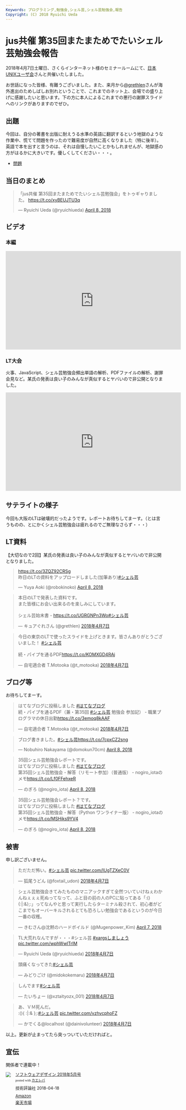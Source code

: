 ```yaml
---
Keywords: プログラミング,勉強会,シェル芸,シェル芸勉強会,報告
Copyright: (C) 2018 Ryuichi Ueda
---
```


# jus共催 第35回またまためでたいシェル芸勉強会報告

2018年4月7日土曜日、さくらインターネット様のセミナールームにて、[日本UNIXユーザ会](https://www.jus.or.jp/)さんと共催いたしました。

お世話になった皆様、有難うございました。また、来月から[@grethlen](https://twitter.com/grethlen)さんが海外進出のためしばしお別れということで、これまでのネット上、会場での盛り上げに感謝したいと思います。下の方に本人によるこれまでの悪行の謝罪スライドへのリンクがありますのでぜひ。

## 出題

今回は、自分の著書を出版に耐えうる水準の英語に翻訳するという地獄のような作業中、慌てて問題を作ったので難易度が自然に高くなりました（特に後半）。英語で本を出すと言うのは、それは自慢したいことかもしれませんが、地獄感の方がはるかに大きいです。優しくしてください・・・。

* [問題](/?post=20180407_shellgei_35)

## 当日のまとめ

<blockquote class="twitter-tweet" data-partner="tweetdeck"><p lang="ja" dir="ltr">「jus共催 第35回またまためでたいシェル芸勉強会」をトゥギャりました。 <a href="https://t.co/xyBEUJTU3q">https://t.co/xyBEUJTU3q</a></p>&mdash; Ryuichi Ueda (@ryuichiueda) <a href="https://twitter.com/ryuichiueda/status/982798036710580229?ref_src=twsrc%5Etfw">April 8, 2018</a></blockquote>
<script async src="https://platform.twitter.com/widgets.js" charset="utf-8"></script>


## ビデオ

### 本編

<iframe width="560" height="315" src="https://www.youtube.com/embed/blq2-4ZxLO0" frameborder="0" allow="autoplay; encrypted-media" allowfullscreen></iframe>

### LT大会

火事、JavaScript、シェル芸勉強会頻出単語の解析、PDFファイルの解析、謝罪会見など。某氏の発表は良い子のみんなが真似するとヤバいので非公開となりました。

<iframe width="560" height="315" src="https://www.youtube.com/embed/YmXeZrxmZzo" frameborder="0" allow="autoplay; encrypted-media" allowfullscreen></iframe>

## サテライトの様子

今回も大阪のLTは破壊的だったようです。レポートお待ちしてまーす。（とは言うものの、とにかくシェル芸勉強会は疲れるのでご無理なさらず・・・）

## LT資料

【大切なので2回】某氏の発表は良い子のみんなが真似するとヤバいので非公開となりました。

<blockquote class="twitter-tweet" data-partner="tweetdeck"><p lang="ja" dir="ltr"><a href="https://t.co/3ZQZ92CRSg">https://t.co/3ZQZ92CRSg</a><br>昨日のLTの資料をアップロードしました(加筆あり)<a href="https://twitter.com/hashtag/%E3%82%B7%E3%82%A7%E3%83%AB%E8%8A%B8?src=hash&amp;ref_src=twsrc%5Etfw">#シェル芸</a></p>&mdash; Yuya Aoki (@robokinoko) <a href="https://twitter.com/robokinoko/status/982878330830577664?ref_src=twsrc%5Etfw">April 8, 2018</a></blockquote>
<script async src="https://platform.twitter.com/widgets.js" charset="utf-8"></script>


<blockquote class="twitter-tweet" data-lang="ja"><p lang="ja" dir="ltr">本日のLTで発表した資料です。<br>また皆様にお会い出来るのを楽しみにしています。<br><br>シェル芸始末書 - <a href="https://t.co/UGRGNPn3Wo">https://t.co/UGRGNPn3Wo</a><a href="https://twitter.com/hashtag/%E3%82%B7%E3%82%A7%E3%83%AB%E8%8A%B8?src=hash&amp;ref_src=twsrc%5Etfw">#シェル芸</a></p>&mdash; キュアぐれさん (@grethlen) <a href="https://twitter.com/grethlen/status/982639011427639297?ref_src=twsrc%5Etfw">2018年4月7日</a></blockquote>
<script async src="https://platform.twitter.com/widgets.js" charset="utf-8"></script>


<blockquote class="twitter-tweet" data-lang="ja"><p lang="ja" dir="ltr">今日の東京のLTで使ったスライドを上げときます。皆さんありがとうございました！ <a href="https://twitter.com/hashtag/%E3%82%B7%E3%82%A7%E3%83%AB%E8%8A%B8?src=hash&amp;ref_src=twsrc%5Etfw">#シェル芸</a><br><br>続・パイプを通るPDF<a href="https://t.co/KOMXGD4RAj">https://t.co/KOMXGD4RAj</a></p>&mdash; 自宅適合者 T.Motooka (@t_motooka) <a href="https://twitter.com/t_motooka/status/982584591776010246?ref_src=twsrc%5Etfw">2018年4月7日</a></blockquote>
<script async src="https://platform.twitter.com/widgets.js" charset="utf-8"></script>



## ブログ等

お待ちしてまーす。

<blockquote class="twitter-tweet" data-lang="ja"><p lang="ja" dir="ltr">はてなブログに投稿しました <a href="https://twitter.com/hashtag/%E3%81%AF%E3%81%A6%E3%81%AA%E3%83%96%E3%83%AD%E3%82%B0?src=hash&amp;ref_src=twsrc%5Etfw">#はてなブログ</a><br>続・パイプを通るPDF（兼・第35回 <a href="https://twitter.com/hashtag/%E3%82%B7%E3%82%A7%E3%83%AB%E8%8A%B8?src=hash&amp;ref_src=twsrc%5Etfw">#シェル芸</a> 勉強会 参加記） - 職業プログラマの休日出勤<a href="https://t.co/3emoq8kAAF">https://t.co/3emoq8kAAF</a></p>&mdash; 自宅適合者 T.Motooka (@t_motooka) <a href="https://twitter.com/t_motooka/status/982754978723856384?ref_src=twsrc%5Etfw">2018年4月7日</a></blockquote>
<script async src="https://platform.twitter.com/widgets.js" charset="utf-8"></script>

<blockquote class="twitter-tweet" data-partner="tweetdeck"><p lang="ja" dir="ltr">ブログ書きました。<a href="https://twitter.com/hashtag/%E3%82%B7%E3%82%A7%E3%83%AB%E8%8A%B8?src=hash&amp;ref_src=twsrc%5Etfw">#シェル芸</a><a href="https://t.co/7cpxCZ2sng">https://t.co/7cpxCZ2sng</a></p>&mdash; Nobuhiro Nakayama (@domokun70cm) <a href="https://twitter.com/domokun70cm/status/982930569964093440?ref_src=twsrc%5Etfw">April 8, 2018</a></blockquote>
<script async src="https://platform.twitter.com/widgets.js" charset="utf-8"></script>


<blockquote class="twitter-tweet" data-partner="tweetdeck"><p lang="ja" dir="ltr">35回シェル芸勉強会レポートです。<br>はてなブログに投稿しました <a href="https://twitter.com/hashtag/%E3%81%AF%E3%81%A6%E3%81%AA%E3%83%96%E3%83%AD%E3%82%B0?src=hash&amp;ref_src=twsrc%5Etfw">#はてなブログ</a><br>第35回シェル芸勉強会 - 解答（リモート参加）（普通版） - nogiro_iotaのメモ<a href="https://t.co/Lf0FFehxeR">https://t.co/Lf0FFehxeR</a></p>&mdash; のぎろ (@nogiro_iota) <a href="https://twitter.com/nogiro_iota/status/982957047443435525?ref_src=twsrc%5Etfw">April 8, 2018</a></blockquote>
<script async src="https://platform.twitter.com/widgets.js" charset="utf-8"></script>

<blockquote class="twitter-tweet" data-partner="tweetdeck"><p lang="ja" dir="ltr">35回シェル芸勉強会レポート？です。<br>はてなブログに投稿しました <a href="https://twitter.com/hashtag/%E3%81%AF%E3%81%A6%E3%81%AA%E3%83%96%E3%83%AD%E3%82%B0?src=hash&amp;ref_src=twsrc%5Etfw">#はてなブログ</a><br>第35回シェル芸勉強会 - 解答（Python ワンライナー版） - nogiro_iotaのメモ<a href="https://t.co/MSHiks9YV4">https://t.co/MSHiks9YV4</a></p>&mdash; のぎろ (@nogiro_iota) <a href="https://twitter.com/nogiro_iota/status/982957079324315649?ref_src=twsrc%5Etfw">April 8, 2018</a></blockquote>
<script async src="https://platform.twitter.com/widgets.js" charset="utf-8"></script>


## 被害

申し訳ございません。

<blockquote class="twitter-tweet" data-lang="ja"><p lang="ja" dir="ltr">ただただ怖い。<a href="https://twitter.com/hashtag/%E3%82%B7%E3%82%A7%E3%83%AB%E8%8A%B8?src=hash&amp;ref_src=twsrc%5Etfw">#シェル芸</a> <a href="https://t.co/IUgTZXeC0V">pic.twitter.com/IUgTZXeC0V</a></p>&mdash; 狐尾うどん (@foxtail_udon) <a href="https://twitter.com/foxtail_udon/status/982472513912422402?ref_src=twsrc%5Etfw">2018年4月7日</a></blockquote>
<script async src="https://platform.twitter.com/widgets.js" charset="utf-8"></script>


<blockquote class="twitter-tweet" data-partner="tweetdeck"><p lang="ja" dir="ltr">シェル芸勉強会きてみたもののマニアックすぎて全然ついていけねぇわかんねぇぇぇ死ぬってなって、ふと目の前の人のPCに貼ってある「:(){:|:&amp;};:」ってなんやと思って実行したらターミナル殺されて、初心者がどこまでもオーバーキルされるとても恐ろしい勉強会であるというのが今日一番の収穫。</p>&mdash; きむさん@沈黙のハードボイルド (@Mugenpower_Kim) <a href="https://twitter.com/Mugenpower_Kim/status/982494763684261888?ref_src=twsrc%5Etfw">April 7, 2018</a></blockquote>
<script async src="https://platform.twitter.com/widgets.js" charset="utf-8"></script>

<blockquote class="twitter-tweet" data-lang="ja"><p lang="ja" dir="ltr">TL大荒れなんですが・・・#シェル芸 <a href="https://twitter.com/hashtag/xargs%E3%81%97%E3%81%BE%E3%81%97%E3%82%87%E3%81%86?src=hash&amp;ref_src=twsrc%5Etfw">#xargsしましょう</a> <a href="https://t.co/wphWwITrlM">pic.twitter.com/wphWwITrlM</a></p>&mdash; Ryuichi Ueda (@ryuichiueda) <a href="https://twitter.com/ryuichiueda/status/982499492665507845?ref_src=twsrc%5Etfw">2018年4月7日</a></blockquote>
<script async src="https://platform.twitter.com/widgets.js" charset="utf-8"></script>

<blockquote class="twitter-tweet" data-lang="ja"><p lang="ja" dir="ltr">頭痛くなってきた<a href="https://twitter.com/hashtag/%E3%82%B7%E3%82%A7%E3%83%AB%E8%8A%B8?src=hash&amp;ref_src=twsrc%5Etfw">#シェル芸</a></p>&mdash; みどりごけ (@midokokemaru) <a href="https://twitter.com/midokokemaru/status/982512075804098560?ref_src=twsrc%5Etfw">2018年4月7日</a></blockquote>
<script async src="https://platform.twitter.com/widgets.js" charset="utf-8"></script>

<blockquote class="twitter-tweet" data-lang="ja"><p lang="ja" dir="ltr">しんでます<a href="https://twitter.com/hashtag/%E3%82%B7%E3%82%A7%E3%83%AB%E8%8A%B8?src=hash&amp;ref_src=twsrc%5Etfw">#シェル芸</a></p>&mdash; たいちょー (@xztaityozx_001) <a href="https://twitter.com/xztaityozx_001/status/982512728857182208?ref_src=twsrc%5Etfw">2018年4月7日</a></blockquote>
<script async src="https://platform.twitter.com/widgets.js" charset="utf-8"></script>


<blockquote class="twitter-tweet" data-lang="ja"><p lang="ja" dir="ltr">あ、ＶＭ死んだ。<br>:(){ :|:&amp; };:<a href="https://twitter.com/hashtag/%E3%82%B7%E3%82%A7%E3%83%AB%E8%8A%B8?src=hash&amp;ref_src=twsrc%5Etfw">#シェル芸</a> <a href="https://t.co/vzhvcphoFZ">pic.twitter.com/vzhvcphoFZ</a></p>&mdash; かでくる@localhost (@dainivolunteer) <a href="https://twitter.com/dainivolunteer/status/982600358101893121?ref_src=twsrc%5Etfw">2018年4月7日</a></blockquote>
<script async src="https://platform.twitter.com/widgets.js" charset="utf-8"></script>



以上。更新が止まってたら突っついていただければと。

## 宣伝

関係者で連載中！

<div class="kaerebalink-box" style="text-align:left;padding-bottom:20px;font-size:small;/zoom: 1;overflow: hidden;"><div class="kaerebalink-image" style="float:left;margin:0 15px 10px 0;"><a href="https://www.amazon.co.jp/exec/obidos/ASIN/B07B5WB6D4/ryuichiueda-22/" target="_blank" ><img src="https://images-fe.ssl-images-amazon.com/images/I/51cXJG7lFOL._SL160_.jpg" style="border: none;" /></a></div><div class="kaerebalink-info" style="line-height:120%;/zoom: 1;overflow: hidden;"><div class="kaerebalink-name" style="margin-bottom:10px;line-height:120%"><a href="https://www.amazon.co.jp/exec/obidos/ASIN/B07B5WB6D4/ryuichiueda-22/" target="_blank" >ソフトウェアデザイン 2018年5月号</a><div class="kaerebalink-powered-date" style="font-size:8pt;margin-top:5px;font-family:verdana;line-height:120%">posted with <a href="http://kaereba.com" rel="nofollow" target="_blank">カエレバ</a></div></div><div class="kaerebalink-detail" style="margin-bottom:5px;"> 技術評論社 2018-04-18    </div><div class="kaerebalink-link1" style="margin-top:10px;"><div class="shoplinkamazon" style="margin:5px 0"><a href="https://www.amazon.co.jp/gp/search?keywords=%E3%82%BD%E3%83%95%E3%83%88%E3%82%A6%E3%82%A7%E3%82%A2%E3%83%87%E3%82%B6%E3%82%A4%E3%83%B3&__mk_ja_JP=%E3%82%AB%E3%82%BF%E3%82%AB%E3%83%8A&tag=ryuichiueda-22" target="_blank" >Amazon</a></div><div class="shoplinkrakuten" style="margin:5px 0"><a href="https://hb.afl.rakuten.co.jp/hgc/131cef76.deb3ed6a.131cef77.7335f681/?pc=https%3A%2F%2Fsearch.rakuten.co.jp%2Fsearch%2Fmall%2F%25E3%2582%25BD%25E3%2583%2595%25E3%2583%2588%25E3%2582%25A6%25E3%2582%25A7%25E3%2582%25A2%25E3%2583%2587%25E3%2582%25B6%25E3%2582%25A4%25E3%2583%25B3%2F-%2Ff.1-p.1-s.1-sf.0-st.A-v.2%3Fx%3D0%26scid%3Daf_ich_link_urltxt%26m%3Dhttp%3A%2F%2Fm.rakuten.co.jp%2F" target="_blank" >楽天市場</a></div></div></div><div class="booklink-footer" style="clear: left"></div></div>
